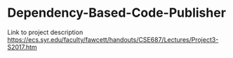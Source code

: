 # Dependency-Based-Code-Publisher
Link to project description
https://ecs.syr.edu/faculty/fawcett/handouts/CSE687/Lectures/Project3-S2017.htm
